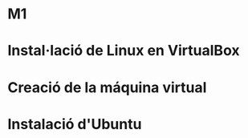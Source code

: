 # M1

# Instal·lació de Linux en VirtualBox

# Creació de la máquina virtual

# Instalació d'Ubuntu
